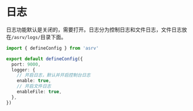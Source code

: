 # 日志

日志功能默认是关闭的，需要打开。日志分为控制日志和文件日志，文件日志放在`/asrv/logs/`目录下面。

```ts
import { defineConfig } from 'asrv'

export default defineConfig({
  port: 9000,
  logger: {
    // 开启日志，默认并开启控制台日志
    enable: true,
    // 开启文件日志
    enableFile: true,
  },
})
```
